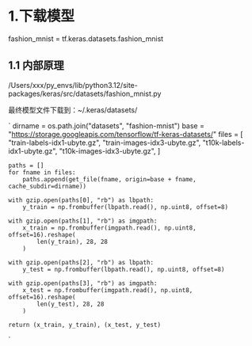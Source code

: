 # 1.下载模型
fashion_mnist = tf.keras.datasets.fashion_mnist
## 1.1 内部原理
/Users/xxx/py_envs/lib/python3.12/site-packages/keras/src/datasets/fashion_mnist.py

最终模型文件下载到：~/.keras/datasets/


`
dirname = os.path.join("datasets", "fashion-mnist")
    base = "https://storage.googleapis.com/tensorflow/tf-keras-datasets/"
    files = [
        "train-labels-idx1-ubyte.gz",
        "train-images-idx3-ubyte.gz",
        "t10k-labels-idx1-ubyte.gz",
        "t10k-images-idx3-ubyte.gz",
    ]

    paths = []
    for fname in files:
        paths.append(get_file(fname, origin=base + fname, cache_subdir=dirname))

    with gzip.open(paths[0], "rb") as lbpath:
        y_train = np.frombuffer(lbpath.read(), np.uint8, offset=8)

    with gzip.open(paths[1], "rb") as imgpath:
        x_train = np.frombuffer(imgpath.read(), np.uint8, offset=16).reshape(
            len(y_train), 28, 28
        )

    with gzip.open(paths[2], "rb") as lbpath:
        y_test = np.frombuffer(lbpath.read(), np.uint8, offset=8)

    with gzip.open(paths[3], "rb") as imgpath:
        x_test = np.frombuffer(imgpath.read(), np.uint8, offset=16).reshape(
            len(y_test), 28, 28
        )

    return (x_train, y_train), (x_test, y_test)

`




